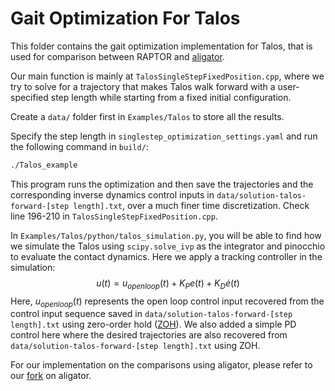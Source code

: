 # Gait Optimization For Talos

This folder contains the gait optimization implementation for Talos, that is used for comparison between RAPTOR and [aligator](https://github.com/Simple-Robotics/aligator/).

Our main function is mainly at `TalosSingleStepFixedPosition.cpp`, where we try to solve for a trajectory that makes Talos walk forward with a user-specified step length while starting from a fixed initial configuration.

Create a `data/` folder first in `Examples/Talos` to store all the results.

Specify the step length in `singlestep_optimization_settings.yaml` and run the following command in `build/`:
```bash
./Talos_example
```
This program runs the optimization and then save the trajectories and the corresponding inverse dynamics control inputs in `data/solution-talos-forward-[step length].txt`, over a much finer time discretization.
Check line 196-210 in `TalosSingleStepFixedPosition.cpp`.

In `Examples/Talos/python/talos_simulation.py`, you will be able to find how we simulate the Talos using `scipy.solve_ivp` as the integrator and pinocchio to evaluate the contact dynamics.
Here we apply a tracking controller in the simulation:
$$u(t) = u_{openloop}(t) + K_Pe(t) + K_D\dot{e}(t)$$
Here, $u_{openloop}(t)$ represents the open loop control input recovered from the control input sequence saved in `data/solution-talos-forward-[step length].txt` using zero-order hold ([ZOH](https://en.wikipedia.org/wiki/Zero-order_hold)).
We also added a simple PD control here where the desired trajectories are also recovered from `data/solution-talos-forward-[step length].txt` using ZOH.

For our implementation on the comparisons using aligator, please refer to our [fork](https://github.com/roahmlab/aligator-roahmlab/) on aligator.